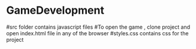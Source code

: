 # GameDevelopment
#src folder contains javascript files 
#To open the game , clone project and open index.html file in any of the browser
#styles.css contains css for the project
